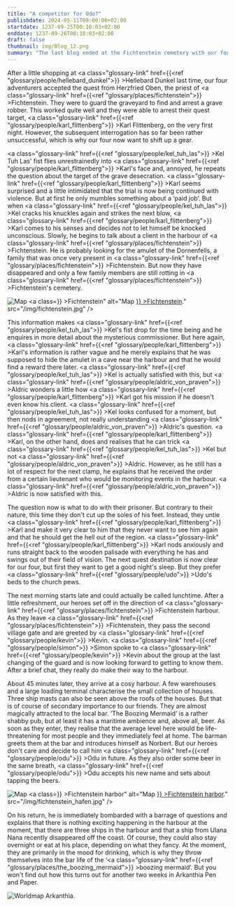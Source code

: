 ```yaml
---
title: "A competitor for Udo?"
publishdate: 2024-05-11T09:00:00+02:00
startdate: 1237-09-25T00:10:03+02:00
enddate: 1237-09-26T00:10:03+02:00
draft: false
thumbnail: img/Blog_12.png
summary: "The last blog ended at the Fichtenstein cemetery with our four heroes interrogating the grave robber Karl Flittenberg. However, as he wasn't very willing to talk, they have to come up with something for today to tease a bit of information out of Karl. Find out how that goes and why it leads them to the harbour of Fichtenstein here:"
---
```


After a little shopping at <a class="glossary-link" href={{<ref "glossary/people/hellebard_dunkel">}} >Hellebard Dunkel</a> last time, our four adventurers accepted the quest from Herzfried Oben, the priest of <a class="glossary-link" href={{<ref "glossary/places/fichtenstein">}} >Fichtenstein</a>. They were to guard the graveyard to find and arrest a grave robber. This worked quite well and they were able to arrest their quest target, <a class="glossary-link" href={{<ref "glossary/people/karl_flittenberg">}} >Karl Flittenberg</a>, on the very first night. However, the subsequent interrogation has so far been rather unsuccessful, which is why our four now want to shift up a gear.

<a class="glossary-link" href={{<ref "glossary/people/kel_tuh_las">}} >Kel Tuh Las</a>' fist flies unrestrainedly into <a class="glossary-link" href={{<ref "glossary/people/karl_flittenberg">}} >Karl</a>'s face and, annoyed, he repeats the question about the target of the grave desecration. <a class="glossary-link" href={{<ref "glossary/people/karl_flittenberg">}} >Karl</a> seems surprised and a little intimidated that the trial is now being continued with violence. But at first he only mumbles something about a ‘paid job’. But when <a class="glossary-link" href={{<ref "glossary/people/kel_tuh_las">}} >Kel</a> cracks his knuckles again and strikes the next blow, <a class="glossary-link" href={{<ref "glossary/people/karl_flittenberg">}} >Karl</a> comes to his senses and decides not to let himself be knocked unconscious. Slowly, he begins to talk about a client in the harbour of <a class="glossary-link" href={{<ref "glossary/places/fichtenstein">}} >Fichtenstein</a>. He is probably looking for the amulet of the Dornenfells, a family that was once very present in <a class="glossary-link" href={{<ref "glossary/places/fichtenstein">}} >Fichtenstein</a>. But now they have disappeared and only a few family members are still rotting in <a class="glossary-link" href={{<ref "glossary/places/fichtenstein">}} >Fichtenstein</a>'s cemetery.

<div class="img-max center">
  <img class="img-fluid rounded" title="Map <a class="glossary-link" href={{<ref "glossary/places/fichtenstein">}} >Fichtenstein</a>" alt="Map <a class="glossary-link" href={{<ref "glossary/places/fichtenstein">}} >Fichtenstein</a>." src="/img/fichtenstein.jpg" />
</div>

This information makes <a class="glossary-link" href={{<ref "glossary/people/kel_tuh_las">}} >Kel</a>'s fist drop for the time being and he enquires in more detail about the mysterious commissioner. 
But here again, <a class="glossary-link" href={{<ref "glossary/people/karl_flittenberg">}} >Karl</a>'s information is rather vague and he merely explains that he was supposed to hide the amulet in a cave near the harbour and that he would find a reward there later. <a class="glossary-link" href={{<ref "glossary/people/kel_tuh_las">}} >Kel</a> is actually satisfied with this, but <a class="glossary-link" href={{<ref "glossary/people/aldric_von_praven">}} >Aldric</a> wonders a little how <a class="glossary-link" href={{<ref "glossary/people/karl_flittenberg">}} >Karl</a> got his mission if he doesn't even know his client. <a class="glossary-link" href={{<ref "glossary/people/kel_tuh_las">}} >Kel</a> looks confused for a moment, but then nods in agreement, not really understanding <a class="glossary-link" href={{<ref "glossary/people/aldric_von_praven">}} >Aldric</a>'s question. <a class="glossary-link" href={{<ref "glossary/people/karl_flittenberg">}} >Karl</a>, on the other hand, does and realises that he can trick <a class="glossary-link" href={{<ref "glossary/people/kel_tuh_las">}} >Kel</a> but not <a class="glossary-link" href={{<ref "glossary/people/aldric_von_praven">}} >Aldric</a>. However, as he still has a lot of respect for the next clamp, he explains that he received the order from a certain lieutenant who would be monitoring events in the harbour. <a class="glossary-link" href={{<ref "glossary/people/aldric_von_praven">}} >Aldric</a> is now satisfied with this. 

The question now is what to do with their prisoner. But contrary to their nature, this time they don't cut up the soles of his feet. Instead, they untie <a class="glossary-link" href={{<ref "glossary/people/karl_flittenberg">}} >Karl</a> and make it very clear to him that they never want to see him again and that he should get the hell out of the region. <a class="glossary-link" href={{<ref "glossary/people/karl_flittenberg">}} >Karl</a> nods anxiously and runs straight back to the wooden palisade with everything he has and swings out of their field of vision. The next quest destination is now clear for our four, but first they want to get a good night's sleep. But they prefer <a class="glossary-link" href={{<ref "glossary/people/udo">}} >Udo</a>'s beds to the church pews.

The next morning starts late and could actually be called lunchtime. After a little refreshment, our heroes set off in the direction of <a class="glossary-link" href={{<ref "glossary/places/fichtenstein">}} >Fichtenstein</a> harbour. As they leave <a class="glossary-link" href={{<ref "glossary/places/fichtenstein">}} >Fichtenstein</a>, they pass the second village gate and are greeted by <a class="glossary-link" href={{<ref "glossary/people/kevin">}} >Kevin</a>. <a class="glossary-link" href={{<ref "glossary/people/simon">}} >Simon</a> spoke to <a class="glossary-link" href={{<ref "glossary/people/kevin">}} >Kevin</a> about the group at the last changing of the guard and is now looking forward to getting to know them.  After a brief chat, they really do make their way to the harbour.

About 45 minutes later, they arrive at a cosy harbour. A few warehouses and a large loading terminal characterise the small collection of houses. Three ship masts can also be seen above the roofs of the houses. But that is of course of secondary importance to our friends. They are almost magically attracted to the local bar. ‘The Boozing Mermaid’ is a rather shabby pub, but at least it has a maritime ambience and, above all, beer. As soon as they enter, they realise that the average level here would be life-threatening for most people and they immediately feel at home. The barman greets them at the bar and introduces himself as Norbert. But our heroes don't care and decide to call him <a class="glossary-link" href={{<ref "glossary/people/odu">}} >Odu</a> in future. As they also order some beer in the same breath, <a class="glossary-link" href={{<ref "glossary/people/odu">}} >Odu</a> accepts his new name and sets about tapping the beers.

<div class="img-max center">
  <img class="img-fluid rounded" title="Map <a class="glossary-link" href={{<ref "glossary/places/fichtenstein_harbor">}} >Fichtenstein harbor</a>" alt="Map <a class="glossary-link" href={{<ref "glossary/places/fichtenstein_harbor">}} >Fichtenstein harbor</a>." src="/img/fichtenstein_hafen.jpg" />
</div>

On his return, he is immediately bombarded with a barrage of questions and explains that there is nothing exciting happening in the harbour at the moment, that there are three ships in the harbour and that a ship from Ulana Nana recently disappeared off the coast. Of course, they could also stay overnight or eat at his place, depending on what they fancy. At the moment, they are primarily in the mood for drinking, which is why they throw themselves into the bar life of the ‘<a class="glossary-link" href={{<ref "glossary/places/the_boozing_mermaid">}} >boozing mermaid</a>’. But you won't find out how this turns out for another two weeks in Arkanthia Pen and Paper.

<div class="img-max center">
  <img class="img-fluid" title="Worldmap Arkanthia" alt="Worldmap Arkanthia." src="/img/Arkanthia_Full_Map_Fichtenstein_&_Fichtenstein_Hafen.jpg" />
</div>



